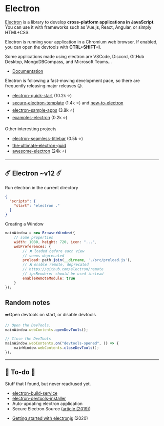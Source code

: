 # Electron

<div class="row row-cols-md-2"><div>

[Electron](https://www.electronjs.org/) is a library to develop **cross-platform applications in JavaScript**. You can use it with frameworks such as Vue.js, React, Angular, or simply HTML+CSS.

Electron is running your application in a Chromium web browser. If enabled, you can open the devtools with **CTRL+SHIFT+I**.

Some applications made using electron are VSCode, Discord, GitHub Desktop, MongoDBCompass, and Microsoft Teams...

* [Documentation](https://www.electronjs.org/docs/latest/)
</div><div>

Electron is following a fast-moving development pace, so there are frequently releasing major releases 😥.

* [electron-quick-start](https://github.com/electron/electron-quick-start) (10.2k ⭐)
* [secure-electron-template](https://github.com/reZach/secure-electron-template) (1.4k ⭐) and [new-to-electron](https://github.com/reZach/secure-electron-template/blob/master/docs/newtoelectron.md)
* [electron-sample-apps](https://github.com/hokein/electron-sample-apps)  (3.8k ⭐)
* [examples-electron](https://github.com/akabekobeko/examples-electron) (0.2k ⭐)

Other interesting projects

* [electron-seamless-titlebar](https://github.com/binaryfunt/electron-seamless-titlebar-tutorial) (0.5k ⭐)
* [the-ultimate-electron-guid](https://www.debugandrelease.com/the-ultimate-electron-guide/)
* [awesome-electron](https://github.com/sindresorhus/awesome-electron) (24k ⭐)
</div></div>

<hr class="sep-both">

## ☄️ Electron ~v12 ☄️

<div class="row row-cols-md-2"><div>

Run electron in the current directory

```json
{
  "scripts": {
    "start": "electron ."
  }
}
```

Creating a Window

```js
mainWindow = new BrowserWindow({
    // some properties
    width: 1080, height: 720, icon: "...",
    webPreferences: {
        // ❌ loaded before each view
        // seems deprecated
        preload: path.join(__dirname, './src/preload.js'),
        // ❌ enable remote, deprecated
        // https://github.com/electron/remote
        // ipcRenderer should be used instead
        enableRemoteModule: true
    }
});
```
</div><div>

## Random notes

➡️Open devtools on start, or disable devtools

```js
// Open the DevTools.
mainWindow.webContents.openDevTools();

// Close the DevTools
mainWindow.webContents.on("devtools-opened", () => {
    mainWindow.webContents.closeDevTools();
});
```
</div></div>


<hr class="sep-both">

## 👻 To-do 👻

Stuff that I found, but never read/used yet.

<div class="row row-cols-md-2"><div>

* [electron-build-service](https://github.com/electron-userland/electron-build-service)
* [electron-devtools-installer](https://github.com/MarshallOfSound/electron-devtools-installer)
* Auto-updating electron application
* Secure Electron Source ([article (2019)](https://www.akshaydeo.com/blog/2019/10/28/securing-electron-app-source-code/))
</div><div>

* [Getting started with electronjs](https://dev.to/milburngomes/getting-started-with-electronjs-ep9) (2020)

</div></div>
